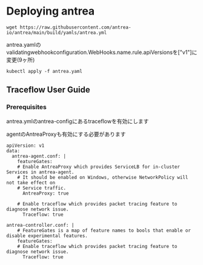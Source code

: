 # Deploying antrea 
```
wget https://raw.githubusercontent.com/antrea-io/antrea/main/build/yamls/antrea.yml
```
antrea.yamlのvalidatingwebhookconfiguration.WebHooks.name.rule.apiVersionsを["v1"]に変更(9ヶ所)

```
kubectl apply -f antrea.yaml
```
## Traceflow User Guide
### Prerequisites
antrea.ymlのantrea-configにあるtraceflowを有効にします

agentのAntreaProxyも有効にする必要があります
```
apiVersion: v1
data:
  antrea-agent.conf: |
    featureGates:
    # Enable AntreaProxy which provides ServiceLB for in-cluster Services in antrea-agent.
    # It should be enabled on Windows, otherwise NetworkPolicy will not take effect on
    # Service traffic.
      AntreaProxy: true

    # Enable traceflow which provides packet tracing feature to diagnose network issue.
      Traceflow: true
```
```
antrea-controller.conf: |
    # FeatureGates is a map of feature names to bools that enable or disable experimental features.
    featureGates:
    # Enable traceflow which provides packet tracing feature to diagnose network issue.
      Traceflow: true
```
